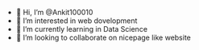 - 👋 Hi, I’m @Ankit100010
- 👀 I’m interested in web dovelopment
- 🌱 I’m currently learning in Data Science
- 💞️ I’m looking to collaborate on nicepage like website

<!---
Ankit100010/Ankit100010 is a ✨ special ✨ repository because its `README.md` (this file) appears on your GitHub profile.
You can click the Preview link to take a look at your changes.
--->
